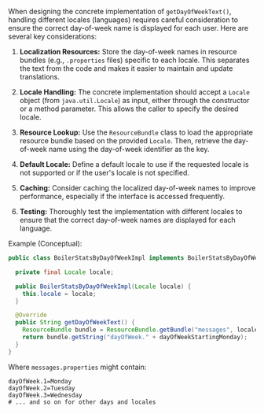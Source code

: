 When designing the concrete implementation of `getDayOfWeekText()`, handling different locales (languages) requires careful consideration to ensure the correct day-of-week name is displayed for each user. Here are several key considerations:

1.  **Localization Resources:**  Store the day-of-week names in resource bundles (e.g., `.properties` files) specific to each locale.  This separates the text from the code and makes it easier to maintain and update translations.

2.  **Locale Handling:**  The concrete implementation should accept a `Locale` object (from `java.util.Locale`) as input, either through the constructor or a method parameter. This allows the caller to specify the desired locale.

3.  **Resource Lookup:** Use the `ResourceBundle` class to load the appropriate resource bundle based on the provided `Locale`. Then, retrieve the day-of-week name using the day-of-week identifier as the key.

4.  **Default Locale:**  Define a default locale to use if the requested locale is not supported or if the user's locale is not specified.

5.  **Caching:** Consider caching the localized day-of-week names to improve performance, especially if the interface is accessed frequently.

6.  **Testing:** Thoroughly test the implementation with different locales to ensure that the correct day-of-week names are displayed for each language.

Example (Conceptual):

```java
public class BoilerStatsByDayOfWeekImpl implements BoilerStatsByDayOfWeek {

  private final Locale locale;

  public BoilerStatsByDayOfWeekImpl(Locale locale) {
    this.locale = locale;
  }

  @Override
  public String getDayOfWeekText() {
    ResourceBundle bundle = ResourceBundle.getBundle("messages", locale); // messages.properties
    return bundle.getString("dayOfWeek." + dayOfWeekStartingMonday);
  }
}
```

Where `messages.properties` might contain:

```properties
dayOfWeek.1=Monday
dayOfWeek.2=Tuesday
dayOfWeek.3=Wednesday
# ... and so on for other days and locales
```
